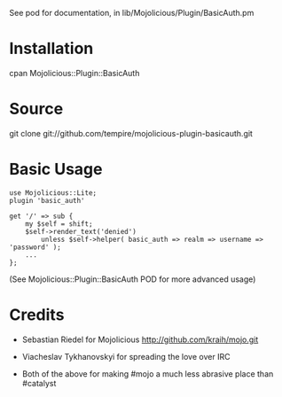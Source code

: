 See pod for documentation, in lib/Mojolicious/Plugin/BasicAuth.pm

# Installation #

cpan Mojolicious::Plugin::BasicAuth

# Source #

git clone git://github.com/tempire/mojolicious-plugin-basicauth.git

# Basic Usage #

	use Mojolicious::Lite;
	plugin 'basic_auth'

	get '/' => sub {
	    my $self = shift;
	    $self->render_text('denied')
		 	unless $self->helper( basic_auth => realm => username => 'password' );
	    ...
	};

(See Mojolicious::Plugin::BasicAuth POD for more advanced usage)

# Credits #

* Sebastian Riedel for Mojolicious
  http://github.com/kraih/mojo.git

* Viacheslav Tykhanovskyi for spreading the love over IRC

* Both of the above for making #mojo a much less abrasive
  place than #catalyst
